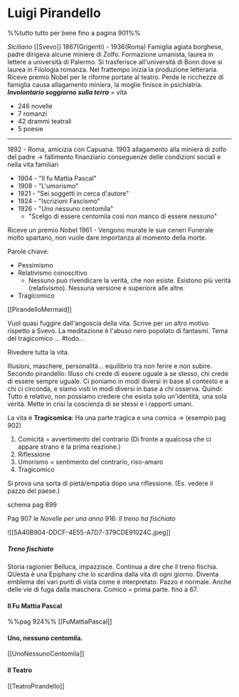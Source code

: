 # Luigi Pirandello 
%%tutto tutto per bene fino a pagina 901%%

*Siciliano*
[[Svevo]]
1867(Grigenti) - 1936(Roma)
Famiglia agiata borghese, padre dirigeva alcune miniere di Zolfo. 
Formazione umanista, laurea in lettere a università di Palermo.
Si trasferisce all'università di Bonn dove si laurea in Filologia romanza. Nel frattempo inizia la produzione letteraria. 
Riceve premio Nobel per le riforme portate al teatro. 
Perde le ricchezze di famiglia causa allagamento miniera, la moglie finisce in psichiatria. 
***Involontario soggiorno sulla terra*** = vita 

- 246 novelle
- 7 romanzi 
- 42 drammi teatrali
- 5 poesie 
---
1892 - Roma, amicizia con Capuana. 
1903 allagamento alla miniera di zolfo del padre -> fallimento finanziario
conseguenze delle condizioni sociali e nella vita familiari 

- 1904 - "Il fu Mattia Pascal"
- 1908 - "L'umorismo"
- 1921 - "Sei soggetti in cerca d'autore"
- 1924 - "Iscrizioni Fascismo"
- 1926 - "Uno nessuno centomila"
	- "Scelgo di essere centomila così non manco di essere nessuno"

Riceve un premio Nobel 
1961 - Vengono murate le sue ceneri 
Funerale molto spartano, non vuole dare importanza al momento della morte. 

Parole chiave: 
- Pessimismo 
- Relativismo conoscitivo
	- Nessuno può rivendicare la verità, che non esiste. Esistono più verità (relativismo). Nessuna versione è superiore alle altre. 
- Tragicomico

[[PirandelloMermaid]]

Vuol quasi fuggire dall'angoscia della vita. Scrive per un altro motivo rispetto a Svevo. 
La meditazione è l'abuso nero popolato di fantasmi. 
Tema del tragicomico 
... #todo...

Rivedere tutta la vita.

Illusioni, maschere, personalità...
equilibrio tra non ferire e non subire. 
Secondo pirandello: Illuso chi crede di essere uguale a se stesso, chi crede di essere sempre uguale. Ci poniamo in modi diversi in base al contesto e a chi ci circonda, e siamo visti in modi diversi in base a chi osserva. 
Quindi: Tutto è relativo, non possiamo credere che esista solo un'identità, una sola verità. Mette in crisi la coscienza di se stessi e i rapporti umani. 

La vita è **Tragicomica**: Ha una parte tragica e una comica -> 
(esempio pag 902)
1. Comicità = avvertimento del contrario (Di fronte a qualcosa che ci appare strano è la prima reazione.)
2. Riflessione
3. Umorismo = sentimento del contrario, riso-amaro
4. Tragicomico 

Si prova una sorta di pietà/empatia dopo una riflessione. (Es. vedere il pazzo del paese.)

schema pag 899

Pag 907 le *Novelle per una anno*
916: *Il treno ha fischiato*

![[5A40B904-DDCF-4E55-A7D7-379CDE91024C.jpeg]]

##### Treno fischiato 
Storia ragionier Belluca, impazzisce. Continua a dire che il treno fischia. QUesta  è una Epiphany che lo scardina dalla vita di ogni giorno. Diventa emblema dei vari punti di vista come è interpretato. Pazzo e normale. Anche delle vie di fuga dalla maschera. 
Comico = prima parte. fino a 67. 
#### Il Fu Mattia Pascal 
%%pag 924%%
[[FuMattiaPascal]]

#### Uno, nessuno centomila. 
[[UnoNessunoCentomila]]

#### Il Teatro

[[TeatroPirandello]]